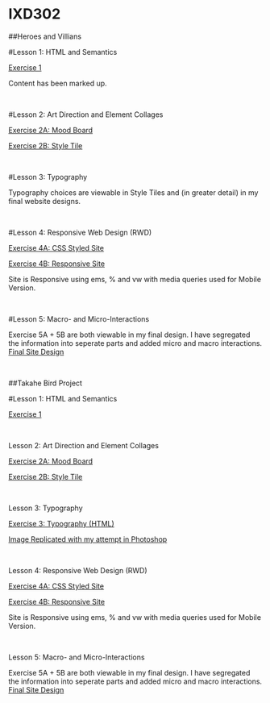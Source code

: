 # IXD302

##Heroes and Villians

#Lesson 1: HTML and Semantics

<a href="https://htmlpreview.github.io/?https://github.com/marksleator/IXD302/blob/master/Heroes%20and%20Villians%20Hand%20In/Exercise%201%20-%20Sherlock%20HTML.html">Exercise 1</a>

Content has been marked up. 

<br/>

#Lesson 2: Art Direction and Element Collages

<a href="https://github.com/marksleator/IXD302/blob/master/Heroes%20and%20Villians%20Hand%20In/Exercise%202%20-%20Moodboard.jpg">Exercise 2A: Mood Board</a>

<a href="https://github.com/marksleator/IXD302/blob/master/Heroes%20and%20Villians%20Hand%20In/Exercise%202%20-%20Style%20Tile.jpg">Exercise 2B: Style Tile</a>

<br>

#Lesson 3: Typography

Typography choices are viewable in Style Tiles and (in greater detail) in my final website designs.

<br>

#Lesson 4: Responsive Web Design (RWD)

<a href="https://htmlpreview.github.io/?https://github.com/marksleator/IXD302/blob/master/Heroes%20and%20Villians%20Hand%20In/Exercise%204%20-CSS%20Only/index.html">Exercise 4A: CSS Styled Site</a>

<a href="https://htmlpreview.github.io/?https://github.com/marksleator/IXD302/blob/master/Heroes%20and%20Villians%20Hand%20In/Exercise%204B%20-%20Responsive/index.html">Exercise 4B: Responsive Site</a>

Site is Responsive using ems, % and vw with media queries used for Mobile Version.

<br>

#Lesson 5: Macro- and Micro-Interactions

Exercise 5A + 5B are both viewable in my final design. I have segregated the information into seperate parts and added micro and macro interactions. <a href="https://htmlpreview.github.io/?https://github.com/marksleator/Sherlock/blob/master/index.html">Final Site Design</a>

<br>

##Takahe Bird Project

#Lesson 1: HTML and Semantics

<a href="https://htmlpreview.github.io/?https://github.com/marksleator/IXD302/blob/master/Takahe%20Bird%20Hand%20In/Exercise%20One%20-%20Takahe%20HTML.html">Exercise 1</a>

<br>

Lesson 2: Art Direction and Element Collages

<a href="https://github.com/marksleator/IXD302/blob/master/Takahe%20Bird%20Hand%20In/Exercise%20Two%20-%20MoodBoard.jpg">Exercise 2A: Mood Board</a>

<a href="https://github.com/marksleator/IXD302/blob/master/Takahe%20Bird%20Hand%20In/Exercise%20Two%20-%20Style%20Tile.jpg">Exercise 2B: Style Tile</a>

<br>

Lesson 3: Typography

<a href="https://htmlpreview.github.io/?https://github.com/marksleator/IXD302/blob/master/Takahe%20Bird%20Hand%20In/Exercise%20Three%20-%20typography.html">Exercise 3: Typography (HTML)</a>

<a href="https://github.com/marksleator/IXD302/blob/master/Takahe%20Bird%20Hand%20In/Exercise%20Three%20-%20Typography%20Exercise.jpg">Image Replicated with my attempt in Photoshop</a>

<br>

Lesson 4: Responsive Web Design (RWD)

<a href="https://htmlpreview.github.io/?https://github.com/marksleator/IXD302/blob/master/Takahe%20Bird%20Hand%20In/Exercise%20Four%20-%20CSS/index.html">Exercise 4A: CSS Styled Site</a>

<a href="https://htmlpreview.github.io/?https://github.com/marksleator/IXD302/blob/master/Takahe%20Bird%20Hand%20In/Exercise%20Four%20-%20Responsive/index.html">Exercise 4B: Responsive Site</a>

Site is Responsive using ems, % and vw with media queries used for Mobile Version.

<br>

Lesson 5: Macro- and Micro-Interactions

Exercise 5A + 5B are both viewable in my final design. I have segregated the information into seperate parts and added micro and macro interactions. <a href="https://marksleator.github.io/bird-project/">Final Site Design</a>
